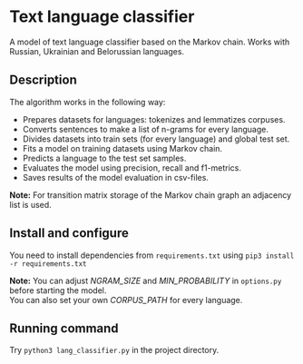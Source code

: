 # Text language classifier
A model of text language classifier based on the Markov chain. Works with Russian, Ukrainian and Belorussian languages.

## Description
The algorithm works in the following way:
- Prepares datasets for languages: tokenizes and lemmatizes corpuses. 
- Converts sentences to make a list of n-grams for every language.
- Divides datasets into train sets (for every language) and global test set.
- Fits a model on training datasets using Markov chain.
- Predicts a language to the test set samples.
- Evaluates the model using precision, recall and f1-metrics. 
- Saves results of the model evaluation in csv-files.

**Note:** 
For transition matrix storage of the Markov chain graph an adjacency list is used.

## Install and configure
You need to install dependencies from `requirements.txt` using
`pip3 install -r requirements.txt`  

**Note:** You can adjust *NGRAM_SIZE* and *MIN_PROBABILITY* in `options.py` before starting the model.  
You can also set your own *CORPUS_PATH* for every language.
## Running command
Try `python3 lang_classifier.py` in the project directory.